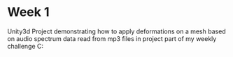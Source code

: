# Week 1
Unity3d Project demonstrating how to apply deformations on a mesh based on audio spectrum data read from mp3 files in project part of my weekly challenge C:
